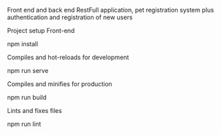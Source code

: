 Front end and back end RestFull application, pet registration system plus authentication and registration of new users

Project setup
Front-end

npm install

Compiles and hot-reloads for development

npm run serve

Compiles and minifies for production

npm run build

Lints and fixes files

npm run lint



